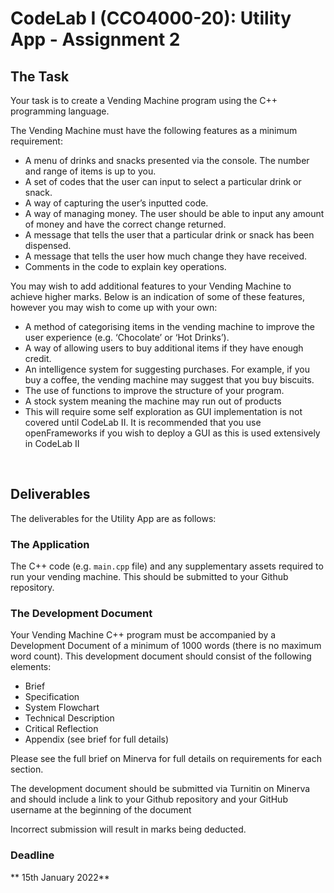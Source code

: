 # CodeLab I (CCO4000-20): Utility App - Assignment 2

## The Task

Your task is to create a Vending Machine program using the C++ programming language.

The Vending Machine must have the following features as a minimum requirement:

* A menu of drinks and snacks presented via the console. The number and range of items is up to you.
* A set of codes that the user can input to select a particular drink or snack.
* A way of capturing the user’s inputted code.
* A way of managing money. The user should be able to input any amount of money and have the correct change returned.
* A message that tells the user that a particular drink or snack has been dispensed.
* A message that tells the user how much change they have received.
* Comments in the code to explain key operations.

You may wish to add additional features to your Vending Machine to achieve higher marks. Below is an indication of some of these features, however you may wish to come up with your own:

* A method of categorising items in the vending machine to improve the user experience (e.g. ‘Chocolate’ or ‘Hot Drinks’).
* A way of allowing users to buy additional items if they have enough credit.
* An intelligence system for suggesting purchases. For example, if you buy a coffee, the vending machine may suggest that you buy biscuits.
* The use of functions to improve the structure of your program.
* A stock system meaning the machine may run out of products
* This will require some self exploration as GUI implementation is not covered until CodeLab II. It is recommended that you use openFrameworks if you wish to deploy a GUI as this is used extensively in CodeLab II

&nbsp;
&nbsp;

## Deliverables

The deliverables for the Utility App are as follows:

### The Application

The C++ code (e.g. ```main.cpp``` file) and any supplementary assets required to run your vending machine. This should be submitted to your Github repository.

### The Development Document

Your Vending Machine C++ program must be accompanied by a Development Document of a minimum of 1000 words (there is no maximum word count). This development document should consist of the following elements:

* Brief
* Specification
* System Flowchart
* Technical Description
* Critical Reflection
* Appendix (see brief for full details)

Please see the full brief on Minerva for full details on requirements for each section.

The development document should be submitted via Turnitin on Minerva and should include a link to your Github repository and your GitHub username at the beginning of the document

Incorrect submission will result in marks being deducted.


### Deadline

** 15th January 2022**

&nbsp;
&nbsp;

